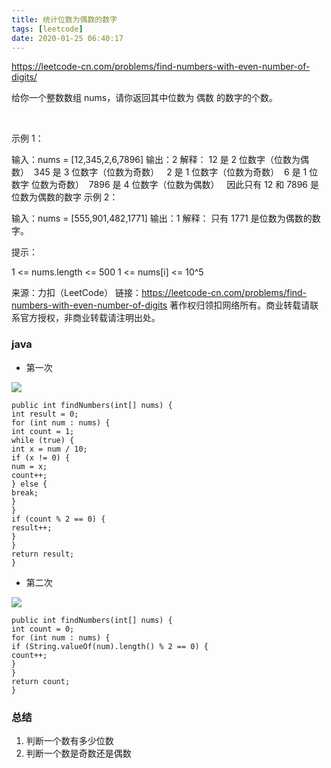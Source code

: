 ```yaml
---
title: 统计位数为偶数的数字
tags: [leetcode]
date: 2020-01-25 06:40:17
---
```



https://leetcode-cn.com/problems/find-numbers-with-even-number-of-digits/

给你一个整数数组 nums，请你返回其中位数为 偶数 的数字的个数。

 

示例 1：

输入：nums = [12,345,2,6,7896]
输出：2
解释：
12 是 2 位数字（位数为偶数） 
345 是 3 位数字（位数为奇数）  
2 是 1 位数字（位数为奇数） 
6 是 1 位数字 位数为奇数） 
7896 是 4 位数字（位数为偶数）  
因此只有 12 和 7896 是位数为偶数的数字
示例 2：

输入：nums = [555,901,482,1771]
输出：1
解释：
只有 1771 是位数为偶数的数字。
 

提示：

1 <= nums.length <= 500
1 <= nums[i] <= 10^5

来源：力扣（LeetCode）
链接：https://leetcode-cn.com/problems/find-numbers-with-even-number-of-digits
著作权归领扣网络所有。商业转载请联系官方授权，非商业转载请注明出处。


### java

- 第一次

![](https://beer-1256523277.cos.ap-shanghai.myqcloud.com/blog/20200125150215.png)

```
public int findNumbers(int[] nums) {
int result = 0;
for (int num : nums) {
int count = 1;
while (true) {
int x = num / 10;
if (x != 0) {
num = x;
count++;
} else {
break;
}
}
if (count % 2 == 0) {
result++;
}
}
return result;
}
```


- 第二次

![](https://beer-1256523277.cos.ap-shanghai.myqcloud.com/blog/20200125150752.png)

```
public int findNumbers(int[] nums) {
int count = 0;
for (int num : nums) {
if (String.valueOf(num).length() % 2 == 0) {
count++;
}
}
return count;
}
```

### 总结

1. 判断一个数有多少位数
2. 判断一个数是奇数还是偶数


